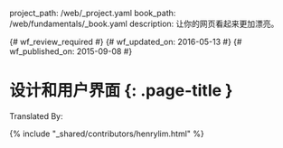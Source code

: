 project_path: /web/_project.yaml
book_path: /web/fundamentals/_book.yaml
description: 让你的网页看起来更加漂亮。

{# wf_review_required #}
{# wf_updated_on: 2016-05-13 #}
{# wf_published_on: 2015-09-08 #}

# 设计和用户界面 {: .page-title }



Translated By: 

{% include "_shared/contributors/henrylim.html" %}


